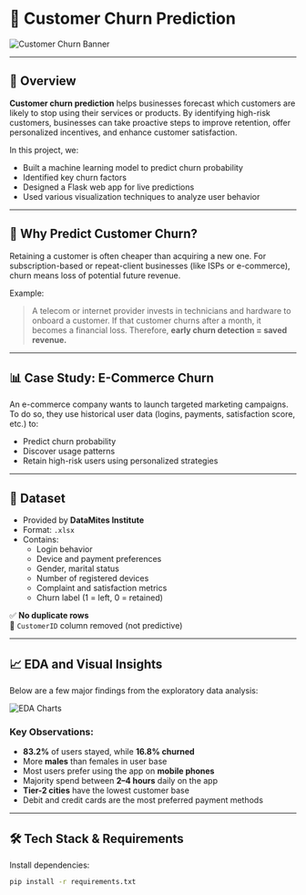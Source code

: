 # 🧠 Customer Churn Prediction

![Customer Churn Banner](./bd6104bd-85a3-4311-8feb-263f874b5731.png)

---

## 📌 Overview

**Customer churn prediction** helps businesses forecast which customers are likely to stop using their services or products. By identifying high-risk customers, businesses can take proactive steps to improve retention, offer personalized incentives, and enhance customer satisfaction.

In this project, we:
- Built a machine learning model to predict churn probability
- Identified key churn factors
- Designed a Flask web app for live predictions
- Used various visualization techniques to analyze user behavior

---

## 🤔 Why Predict Customer Churn?

Retaining a customer is often cheaper than acquiring a new one. For subscription-based or repeat-client businesses (like ISPs or e-commerce), churn means loss of potential future revenue.

Example:
> A telecom or internet provider invests in technicians and hardware to onboard a customer. If that customer churns after a month, it becomes a financial loss. Therefore, **early churn detection = saved revenue.**

---

## 📊 Case Study: E-Commerce Churn

An e-commerce company wants to launch targeted marketing campaigns. To do so, they use historical user data (logins, payments, satisfaction score, etc.) to:
- Predict churn probability
- Discover usage patterns
- Retain high-risk users using personalized strategies

---

## 📁 Dataset

- Provided by **DataMites Institute**
- Format: `.xlsx`
- Contains: 
  - Login behavior
  - Device and payment preferences
  - Gender, marital status
  - Number of registered devices
  - Complaint and satisfaction metrics
  - Churn label (1 = left, 0 = retained)

✅ **No duplicate rows**  
🧹 `CustomerID` column removed (not predictive)

---

## 📈 EDA and Visual Insights

Below are a few major findings from the exploratory data analysis:

![EDA Charts](./b4df12ff-6f3f-4bcc-8272-d257ae083115.png)

### Key Observations:
- **83.2%** of users stayed, while **16.8% churned**
- More **males** than females in user base
- Most users prefer using the app on **mobile phones**
- Majority spend between **2–4 hours** daily on the app
- **Tier-2 cities** have the lowest customer base
- Debit and credit cards are the most preferred payment methods

---

## 🛠️ Tech Stack & Requirements

Install dependencies:
```bash
pip install -r requirements.txt

